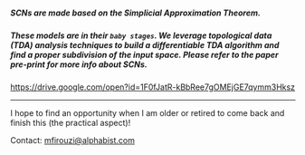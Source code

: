 ##### SCNs are made based on the Simplicial Approximation Theorem.
##### These models are in their ```baby stages```. We leverage topological data (TDA) analysis techniques to build a differentiable TDA algorithm and find a proper subdivision of the input space. Please refer to the paper pre-print for more info about SCNs.

https://drive.google.com/open?id=1F0fJatR-kBbRee7gOMEjGE7qymm3Hksz 

------
I hope to find an opportunity when I am older or retired to come back and finish this (the practical aspect)!


Contact: mfirouzi@alphabist.com

